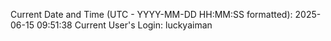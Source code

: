 Current Date and Time (UTC - YYYY-MM-DD HH:MM:SS formatted): 2025-06-15 09:51:38
Current User's Login: luckyaiman
